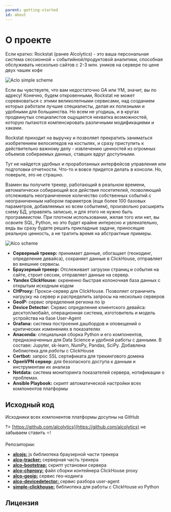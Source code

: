 ```yaml
---
parent: getting-started
id: about
---
```


# О проекте

Если кратко: Rockstat (ранее Alcolytics) - это ваша персональная система сессионной + событийной/продуктовой аналитики, способная обслуживать несколько сайтов с 2-3 млн. уников на сервере по цене двух чашек кофе

![Aclo simple scheme](_media/about/40a1bd8-scheme_1.png)

Если вы чувствуете, что вам недостаточно GA или YM, значит, вы по адресу! Конечно, будем откровенными, Rockstat не может соревноваться с этими великолепными сервисами, над созданием которых работали лучшие специалисты, делая их полезными и удобными для большинства. Но всем не угодишь, и в кругах продвинутых специалистов ощущается нехватка возможностей, которую пытаются компенсировать различными модификациями и хаками.

Rockstat приходит на выручку и позволяет прекратить заниматься изобретением велосипедов на костылях, и сразу приступить к действительно важному делу - извлечению ценностей из огромных объемов собираемых данных, ставших вдруг доступными.

Тут не найдется удобных и проработанных интерфейсов управления или подготовки отчетности. Что-то и вовсе придется делать в консоли. Но, поверьте, это не страшно.

Взамен вы получите трекер, работающий в реальном времени, автоматически собирающий все действия посетителей, позволяющий отслеживать неограниченное количество собственных событий с неограниченным набором параметров (еще более 100 базовых параметров, добавляемых ко всем событиям), произвольно расширять схему БД, управлять записью, и для этого не нужно быть программистом. При плотном использовании, желая того или нет, вы освоите SQL, Python, но это будет крайне интересно и увлекательно, ведь вы сразу будете решать прикладные задачи, приносящие реальную ценность, а не тратить время на абстрактные примеры.

![Alco scheme](_media/about/alco_scheme.png)

- **Серверный трекер:** принимает данные, обогащает (геокодинг, определение девайса), сохраняет данные в ClickHouse, отправляет во внешние сервисы.
- **Браузерный трекер:** Отслеживает загрузки страниц и события на сайте, строит сессии, отправляет данные на сервер.
- **Yandex ClickHouse:** охрененно быстрая колоночная база данных с открытым исходным кодом
- **CHProxy:** Прокси-сервер для ClickHouse. Позволяет ограничить нагрузку на сервер и распределить запросы на несколько серверов
- **GeoIP:** cервис определения региона по ip
- **Device Detector:** Сервис определения клиентского девайса: десктоп/мобайл, операционная система, изготовитель и модель устройства на базе User-Agent
- **Grafana:** система построения дашбордов и оповещений о критических изменениях в показателях
- **Anaconda:** специальная сборка Python и его компонентов, предназначенных для Data Science и удобной работы с данными. В составе: Jupyter, sk-learn, NumPy, Pandas, SciPy. Добавлена библиотека для *работы* с ClickHouse
- **Certbot:** запрос SSL сертификата для трекингового домена
- **OpenVPN сервер**: для безопасного доступа к данным и инструментам их анализа
- **Netdata:** система мониторинга показателей сервера, нотификации о проблемах.
- **Ansible Playbook:** скрипт автоматической настройки всех компонентов платформы

## Исходный код

Исходники всех компонентов платформы досупны на GitHub

?> [https://github.com/alcolytics](https://github.com/alcolytics)  не забываем ставить ⭐!

Репозитории:
  * [**alcojs:**](https://github.com/alcolytics/alcojs) js библиотека браузерной части трекера
  * [**alco-tracker:**](https://github.com/alcolytics/alco-tracker) серверная часть трекера
  * [**alco-bootstrap:**](https://github.com/alcolytics/alco-bootstrap) скрипт установки сервера
  * [**alco-chproxy:**](https://github.com/alcolytics/alco-chproxy) файл сборки контейнера ClickHouse proxy
  * [**alco-geoip:**](https://github.com/alcolytics/alco-geoip) сервис гео-кодинга
  * [**alco-devicedetector:** ](https://github.com/alcolytics/alco-devicedetector) сервис разбора user-agent
  * [**simple-clickhouse:**](https://github.com/alcolytics/simple-clickhouse)  библиотека для работы с ClickHouse из Python

## Лицензия

```

